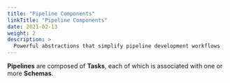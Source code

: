 ```yaml
---
title: "Pipeline Components"
linkTitle: "Pipeline Components"
date: 2021-02-13
weight: 2
description: >
  Powerful abstractions that simplify pipeline development workflows
---
```


**Pipelines** are composed of **Tasks**, each of which is associated with one or more **Schemas**.

